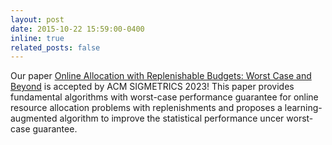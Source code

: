 ```yaml
---
layout: post
date: 2015-10-22 15:59:00-0400
inline: true
related_posts: false
---
```


Our paper [Online Allocation with Replenishable Budgets: Worst Case and Beyond]() is accepted by ACM SIGMETRICS 2023! This paper provides fundamental algorithms with worst-case performance guarantee for online resource allocation problems with replenishments and proposes a learning-augmented algorithm to improve the statistical performance uncer worst-case guarantee.
